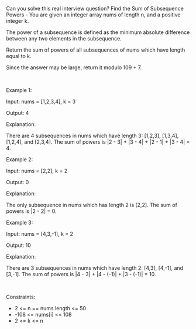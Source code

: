 Can you solve this real interview question? Find the Sum of Subsequence Powers - You are given an integer array nums of length n, and a positive integer k.

The power of a subsequence is defined as the minimum absolute difference between any two elements in the subsequence.

Return the sum of powers of all subsequences of nums which have length equal to k.

Since the answer may be large, return it modulo 109 + 7.

 

Example 1:

Input: nums = [1,2,3,4], k = 3

Output: 4

Explanation:

There are 4 subsequences in nums which have length 3: [1,2,3], [1,3,4], [1,2,4], and [2,3,4]. The sum of powers is |2 - 3| + |3 - 4| + |2 - 1| + |3 - 4| = 4.

Example 2:

Input: nums = [2,2], k = 2

Output: 0

Explanation:

The only subsequence in nums which has length 2 is [2,2]. The sum of powers is |2 - 2| = 0.

Example 3:

Input: nums = [4,3,-1], k = 2

Output: 10

Explanation:

There are 3 subsequences in nums which have length 2: [4,3], [4,-1], and [3,-1]. The sum of powers is |4 - 3| + |4 - (-1)| + |3 - (-1)| = 10.

 

Constraints:

 * 2 <= n == nums.length <= 50
 * -108 <= nums[i] <= 108
 * 2 <= k <= n